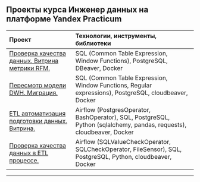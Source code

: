## Проекты курса Инженер данных на платформе Yandex Practicum

| Проект                         | Технологии, инструменты, библиотеки  |
| :-------------------- | :--------------------- |
| [Проверка качества данных. Витрина метрики RFM.](</1. Проверка качества данных. Витрина метрики RFM/README.md>) | SQL (Common Table Expression, Window Functions), PostgreSQL, DBeaver, Docker
| [Пересмотр модели DWH. Миграция.](</2. Пересмотр модели DWH. Миграция/README.md>) | SQL (Common Table Expression, Window Functions, Regular expressions), PostgreSQL, cloudbeaver, Docker
| [ETL автоматизация подготовки данных. Витрина.](</3. ETL автоматизация подготовки данных. Витрина/README.md>) | Airflow (PostgresOperator, BashOperator), SQL, PostgreSQL, Python (sqlalchemy, pandas, requests), cloudbeaver, Docker
| [Проверка качества данных в ETL процессе.](</4. Проверка качества данных в ETL процессе/README.md>) | Airflow (SQLValueCheckOperator, SQLCheckOperator, FileSensor), SQL, PostgreSQL, Python, cloudbeaver, Docker
---
